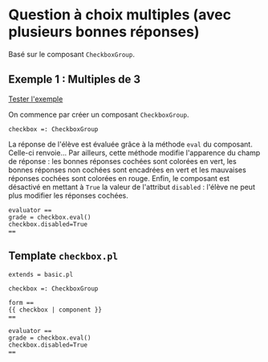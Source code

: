 # Question à choix multiples (avec plusieurs bonnes réponses)

Basé sur le composant `CheckboxGroup`.

## Exemple 1 : Multiples de 3

[Tester l'exemple](https://pl.u-pem.fr/filebrowser/demo/6898/)

On commence par créer un composant `CheckboxGroup`.

~~~
checkbox =: CheckboxGroup
~~~


La réponse de l'élève est évaluée grâce à la méthode `eval` du composant. Celle-ci renvoie... Par ailleurs, cette méthode modifie l'apparence du champ de réponse : les bonnes réponses cochées sont colorées en vert, les bonnes réponses non cochées sont encadrées en vert et les mauvaises réponses cochées sont colorées en rouge. Enfin, le composant est désactivé en mettant à `True` la valeur de l'attribut `disabled` : l'élève ne peut plus modifier les réponses cochées.

~~~
evaluator ==
grade = checkbox.eval()
checkbox.disabled=True
==
~~~

## Template `checkbox.pl`

~~~
extends = basic.pl

checkbox =: CheckboxGroup

form ==
{{ checkbox | component }}
==

evaluator ==
grade = checkbox.eval()
checkbox.disabled=True
==
~~~
